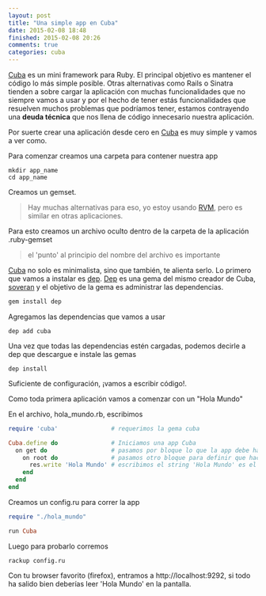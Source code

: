 ```yaml
---
layout: post
title: "Una simple app en Cuba"
date: 2015-02-08 18:48
finished: 2015-02-08 20:26
comments: true
categories: cuba
---
```


[Cuba] es un mini framework para Ruby. El principal objetivo es mantener el código lo más simple posible.
Otras alternativas como Rails o Sinatra tienden a sobre cargar la aplicación con muchas funcionalidades que no siempre
vamos a usar y por el hecho de tener estás funcionalidades que resuelven muchos problemas que podríamos tener,
estamos contrayendo una **deuda técnica** que nos llena de código innecesario nuestra aplicación.

Por suerte crear una aplicación desde cero en [Cuba] es muy simple y vamos a ver como.

Para comenzar creamos una carpeta para contener nuestra app

```
mkdir app_name
cd app_name
```

Creamos un gemset.
> Hay muchas alternativas para eso, yo estoy usando [RVM], pero es similar en
otras aplicaciones.

Para esto creamos un archivo oculto dentro de la carpeta de la aplicación .ruby-gemset

> el 'punto' al principio del nombre del archivo es importante

[Cuba] no solo es minimalista, sino que también, te alienta serlo. Lo primero que vamos a instalar es [dep].
[Dep][dep] es una gema del mismo creador de Cuba, [soveran] y el objetivo de la gema es administrar las dependencias.

``` ruby
gem install dep
```

Agregamos las dependencias que vamos a usar

```
dep add cuba

```

Una vez que todas las dependencias estén cargadas, podemos decirle a dep que descargue e instale las gemas

```
dep install
```

Suficiente de configuración, ¡vamos a escribir código!.

Como toda primera aplicación vamos a comenzar con un "Hola Mundo"

En el archivo, hola_mundo.rb, escribimos

``` ruby
require 'cuba'               # requerimos la gema cuba

Cuba.define do               # Iniciamos una app Cuba
  on get do                  # pasamos por bloque lo que la app debe hacer con los GET
    on root do               # pasamos otro bloque para definir que hacer en '/'
      res.write 'Hola Mundo' # escribimos el string 'Hola Mundo' es el objecto que vamos a devolver
    end
  end
end
```

Creamos un config.ru para correr la app

``` ruby
require "./hola_mundo"

run Cuba
```

Luego para probarlo corremos

```
rackup config.ru
```
Con tu browser favorito (firefox), entramos a http://localhost:9292, si todo ha salido bien deberías leer 'Hola Mundo'
en la pantalla.

[Cuba]: https://github.com/soveran/cuba
[RVM]: https://rvm.io
[Dep]: https://github.com/cyx/depa
[Soveran]: https://github.com/soveran
